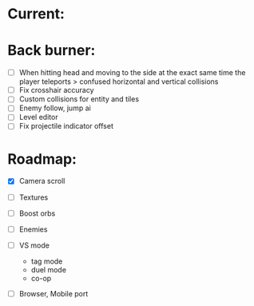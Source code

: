 # Current:

# Back burner:

- [ ] When hitting head and moving to the side at the exact same time the player teleports > confused horizontal and vertical collisions
- [ ] Fix crosshair accuracy
- [ ] Custom collisions for entity and tiles
- [ ] Enemy follow, jump ai
- [ ] Level editor
- [ ] Fix projectile indicator offset

# Roadmap:

- [x] Camera scroll
- [ ] Textures
- [ ] Boost orbs
- [ ] Enemies

- [ ] VS mode
  - tag mode
  - duel mode
  - co-op
- [ ] Browser, Mobile port
